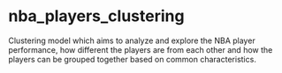 # nba_players_clustering
Clustering model which aims to analyze and explore the NBA player performance, how different the players are from each other and how the players can be grouped together based on common characteristics.
